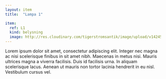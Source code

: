 ```yaml
---
layout: item
title:  "Lampa 1"

item:
  ref: L1
  kind: belysning
  image: http://res.cloudinary.com/tigerstromsantik/image/upload/v1424532269/Fotogenlampa_upmdvo.jpg
---
```


Lorem ipsum dolor sit amet, consectetur adipiscing elit. Integer nec magna ac nisi scelerisque finibus in sit amet nibh. Maecenas in metus nisi. Mauris ultrices magna a viverra facilisis. Duis id facilisis urna. In aliquam scelerisque lacus. Aenean ut mauris non tortor lacinia hendrerit in eu nisl. Vestibulum cursus vel.
